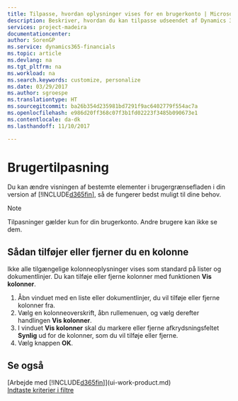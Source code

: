 ```yaml
---
title: Tilpasse, hvordan oplysninger vises for en brugerkonto | Microsoft Docs
description: Beskriver, hvordan du kan tilpasse udseendet af Dynamics 365 til din brugerkonto.
services: project-madeira
documentationcenter: 
author: SorenGP
ms.service: dynamics365-financials
ms.topic: article
ms.devlang: na
ms.tgt_pltfrm: na
ms.workload: na
ms.search.keywords: customize, personalize
ms.date: 03/29/2017
ms.author: sgroespe
ms.translationtype: HT
ms.sourcegitcommit: ba26b354d235981bd7291f9ac6402779f554ac7a
ms.openlocfilehash: e986d20ff368c07f3b1fd02223f3485b090673e1
ms.contentlocale: da-dk
ms.lasthandoff: 11/10/2017

---
```

# <a name="user-personalization"></a>Brugertilpasning
Du kan ændre visningen af bestemte elementer i brugergrænsefladen i din version af [!INCLUDE[d365fin](includes/d365fin_md.md)], så de fungerer bedst muligt til dine behov.

> [!NOTE]  
>   Tilpasninger gælder kun for din brugerkonto. Andre brugere kan ikke se dem.

## <a name="to-add-or-remove-a-column"></a>Sådan tilføjer eller fjerner du en kolonne
Ikke alle tilgængelige kolonneoplysninger vises som standard på lister og dokumentlinjer. Du kan tilføje eller fjerne kolonner med funktionen **Vis kolonner**.

1. Åbn vinduet med en liste eller dokumentlinjer, du vil tilføje eller fjerne kolonner fra.
2. Vælg en kolonneoverskrift, åbn rullemenuen, og vælg derefter handlingen **Vis kolonner**.
3. I vinduet **Vis kolonner** skal du markere eller fjerne afkrydsningsfeltet **Synlig** ud for de kolonner, som du vil tilføje eller fjerne.
4. Vælg knappen **OK**.

## <a name="see-also"></a>Se også
[Arbejde med [!INCLUDE[d365fin](includes/d365fin_md.md)]](ui-work-product.md)  
[Indtaste kriterier i filtre](ui-enter-criteria-filters.md)

